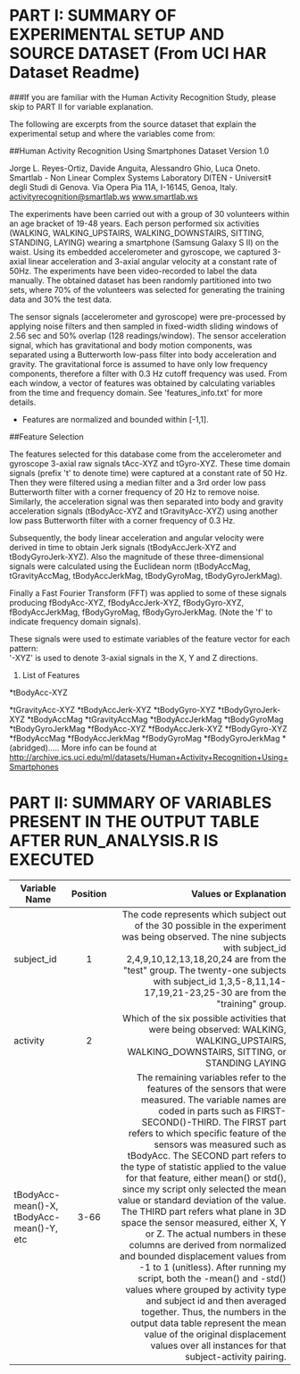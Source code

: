 
PART I: SUMMARY OF EXPERIMENTAL SETUP AND SOURCE DATASET (From UCI HAR Dataset Readme)
==================================================================
###If you are familiar with the Human Activity Recognition Study, please skip to PART II for variable explanation.

The following are excerpts from the source dataset that explain the experimental setup and where the variables come from:

##Human Activity Recognition Using Smartphones Dataset
Version 1.0

Jorge L. Reyes-Ortiz, Davide Anguita, Alessandro Ghio, Luca Oneto.
Smartlab - Non Linear Complex Systems Laboratory
DITEN - Universit‡ degli Studi di Genova.
Via Opera Pia 11A, I-16145, Genoa, Italy.
activityrecognition@smartlab.ws
www.smartlab.ws


The experiments have been carried out with a group of 30 volunteers within an age bracket of 19-48 years. Each person performed six activities (WALKING, WALKING_UPSTAIRS, WALKING_DOWNSTAIRS, SITTING, STANDING, LAYING) wearing a smartphone (Samsung Galaxy S II) on the waist. Using its embedded accelerometer and gyroscope, we captured 3-axial linear acceleration and 3-axial angular velocity at a constant rate of 50Hz. The experiments have been video-recorded to label the data manually. The obtained dataset has been randomly partitioned into two sets, where 70% of the volunteers was selected for generating the training data and 30% the test data. 

The sensor signals (accelerometer and gyroscope) were pre-processed by applying noise filters and then sampled in fixed-width sliding windows of 2.56 sec and 50% overlap (128 readings/window). The sensor acceleration signal, which has gravitational and body motion components, was separated using a Butterworth low-pass filter into body acceleration and gravity. The gravitational force is assumed to have only low frequency components, therefore a filter with 0.3 Hz cutoff frequency was used. From each window, a vector of features was obtained by calculating variables from the time and frequency domain. See 'features_info.txt' for more details. 

- Features are normalized and bounded within [-1,1].

##Feature Selection 

The features selected for this database come from the accelerometer and gyroscope 3-axial raw signals tAcc-XYZ and tGyro-XYZ. These time domain signals (prefix 't' to denote time) were captured at a constant rate of 50 Hz. Then they were filtered using a median filter and a 3rd order low pass Butterworth filter with a corner frequency of 20 Hz to remove noise. Similarly, the acceleration signal was then separated into body and gravity acceleration signals (tBodyAcc-XYZ and tGravityAcc-XYZ) using another low pass Butterworth filter with a corner frequency of 0.3 Hz. 

Subsequently, the body linear acceleration and angular velocity were derived in time to obtain Jerk signals (tBodyAccJerk-XYZ and tBodyGyroJerk-XYZ). Also the magnitude of these three-dimensional signals were calculated using the Euclidean norm (tBodyAccMag, tGravityAccMag, tBodyAccJerkMag, tBodyGyroMag, tBodyGyroJerkMag). 

Finally a Fast Fourier Transform (FFT) was applied to some of these signals producing fBodyAcc-XYZ, fBodyAccJerk-XYZ, fBodyGyro-XYZ, fBodyAccJerkMag, fBodyGyroMag, fBodyGyroJerkMag. (Note the 'f' to indicate frequency domain signals). 

These signals were used to estimate variables of the feature vector for each pattern:  
'-XYZ' is used to denote 3-axial signals in the X, Y and Z directions.

1. List of Features

  *tBodyAcc-XYZ
  
  *tGravityAcc-XYZ
  *tBodyAccJerk-XYZ
  *tBodyGyro-XYZ
  *tBodyGyroJerk-XYZ
  *tBodyAccMag
  *tGravityAccMag
  *tBodyAccJerkMag
  *tBodyGyroMag
  *tBodyGyroJerkMag
  *fBodyAcc-XYZ
  *fBodyAccJerk-XYZ
  *fBodyGyro-XYZ
  *fBodyAccMag
  *fBodyAccJerkMag
  *fBodyGyroMag
  *fBodyGyroJerkMag
  *(abridged).....
More info can be found at http://archive.ics.uci.edu/ml/datasets/Human+Activity+Recognition+Using+Smartphones


PART II: SUMMARY OF VARIABLES PRESENT IN THE OUTPUT TABLE AFTER RUN_ANALYSIS.R IS EXECUTED 
=================
| Variable Name  |  Position   | Values or Explanation 													       |
| -------------- |:-----------:| -----------------------------------------------------------------------------:|
| subject_id	 |	 	1	   |  The code represents which subject out of the 30 possible in the experiment 					 				  was being observed. The nine subjects with subject_id 2,4,9,10,12,13,18,20,24 are from the "test" group. The twenty-one subjects with subject_id 1,3,5-8,11,14-17,19,21-23,25-30 are from the "training" group. | 
| activity 		 |	    2	   |  Which of the six possible activities that were being observed: WALKING, WALKING_UPSTAIRS, WALKING_DOWNSTAIRS, SITTING, or STANDING LAYING   |
|tBodyAcc-mean()-X, tBodyAcc-mean()-Y, etc |  3-66	 | The remaining variables refer to the features of the sensors that were measured. The variable names are coded in parts such as FIRST-SECOND()-THIRD. The FIRST part refers to which specific feature of the sensors was measured such as tBodyAcc. The SECOND part refers to the type of statistic applied to the value for that feature, either mean() or std(), since my script only selected the mean value or standard deviation of the value. The THIRD part refers what plane in 3D space the sensor measured, either X, Y or Z. The actual numbers in these columns are derived from normalized and bounded displacement values from -1 to 1 (unitless). After running my script, both the -mean() and -std() values where grouped by activity type and subject id and then averaged together. Thus, the numbers in the output data table represent the mean value of the original displacement values over all instances for that subject-activity pairing.|




